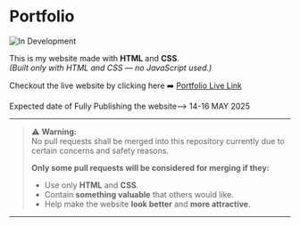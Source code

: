 # Portfolio
![In Development](https://img.shields.io/badge/Status-In%20Development-yellow?style=for-the-badge&logo=github)

This is my website made with **HTML** and **CSS**.  
*(Built only with HTML and CSS — no JavaScript used.)*


Checkout the live website by clicking here ➡️ [Portfolio Live Link](https://yash7104.github.io/Protfolio/)

Expected date of Fully Publishing the website--> 14-16 MAY 2025

---
> ⚠️ **Warning:**  
> No pull requests shall be merged into this repository currently due to certain concerns and safety reasons.
> 
> **Only some pull requests will be considered for merging if they:**
> - Use only **HTML** and **CSS**.
> - Contain **something valuable** that others would like.
> - Help make the website **look better** and **more attractive**.

---
